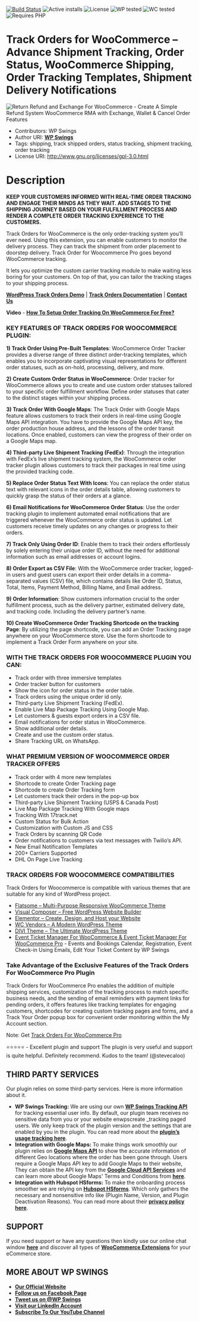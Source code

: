 [![Build Status](https://img.shields.io/travis/twbs/bootstrap/v4-dev.svg)](https://travis-ci.org/twbs/bootstrap) ![Active installs](https://img.shields.io/badge/Active-500%2B-brightgreen) ![License](https://img.shields.io/badge/License-GPLv3%20or%20later-yellowgreen) ![WP tested](https://img.shields.io/badge/WP%20tested-6.8-brightgreen) ![WC tested](https://img.shields.io/badge/WC%20tested-9.8.2-brightgreen) ![Requires PHP](https://img.shields.io/badge/Requires%20PHP-7.2.0-blue)
# Track Orders for WooCommerce – Advance Shipment Tracking, Order Status, WooCommerce Shipping, Order Tracking Templates, Shipment Delivery Notifications
![Return Refund and Exchange For WooCommerce - Create A Simple Refund System WooCommerce RMA with Exchange, Wallet & Cancel Order Features](https://ps.w.org/track-orders-for-woocommerce/assets/banner-772x250.png?rev=2672154)
* Contributors: WP Swings
* Author URI: [**WP Swings**](https://wpswings.com/?utm_source=wpswings-official&utm_medium=rma-github-page&utm_campaign=wpswings-official)
* Tags: shipping, track shipped orders, status tracking, shipment tracking, order tracking
* License URI: http://www.gnu.org/licenses/gpl-3.0.html

# Description

**KEEP YOUR CUSTOMERS INFORMED WITH REAL-TIME ORDER TRACKING AND ENGAGE THEIR MINDS AS THEY WAIT. ADD STAGES TO THE SHIPPING JOURNEY BASED ON YOUR FULFILLMENT PROCESS AND RENDER A COMPLETE ORDER TRACKING EXPERIENCE TO THE CUSTOMERS.**

Track Orders for WooCommerce is the only order-tracking system you’ll ever need. Using this extension, you can enable customers to monitor the delivery process. They can track the shipment from order placement to doorstep delivery. Track Order for Woocommerce Pro goes beyond WooCommerce tracking.

It lets you optimize the custom carrier tracking module to make waiting less boring for your customers. On top of that, you can tailor the tracking stages to your shipping process.

[**WordPress Track Orders Demo**](https://demo.wpswings.com/track-orders-for-woocommerce-pro/?utm_source=ot-github&utm_medium=referral&utm_campaign=ot-frontend-demo) | [**Track Orders Documentation**](https://https://docs.wpswings.com/track-orders-for-woocommerce/?utm_source=ot-github&utm_medium=referral&utm_campaign=ot-doc) | [**Contact Us**](https://wpswings.com/contact-us/?utm_source=ot-github&utm_medium=referral&utm_campaign=contactus)

**Video** - [**How To Setup Order Tracking On WooCommerce For Free?**](https://youtu.be/tQ5tJTjDJTE?si=yiAB_n5WpevrmzqH)

### KEY FEATURES OF TRACK ORDERS FOR WOOCOMMERCE PLUGIN:

**1) Track Order Using Pre-Built Templates**: WooCommerce Order Tracker provides a diverse range of three distinct order-tracking templates, which enables you to incorporate captivating visual representations for different order statuses, such as on-hold, processing, delivery, and more.

**2) Create Custom Order Status in WooCommerce**:
Order tracker for WooCommerce allows you to create and use custom order statuses tailored to your specific order fulfillment workflow. Define order statuses that cater to the distinct stages within your shipping process.

**3) Track Order With Google Maps**:
The Track Order with Google Maps feature allows customers to track their orders in real-time using Google Maps API integration. You have to provide the Google Maps API key, the order production house address, and the lessons of the order transit locations. Once enabled, customers can view the progress of their order on a Google Maps map.

**4) Third-party Live Shipment Tracking (FedEx)**:
Through the integration with FedEx’s live shipment tracking system, the WooCommerce order tracker plugin allows customers to track their packages in real time using the provided tracking code.

**5) Replace Order Status Text With Icons**:
You can replace the order status text with relevant icons in the order details table, allowing customers to quickly grasp the status of their orders at a glance.

**6) Email Notifications for WooCommerce Order Status**:
Use the order tracking plugin to implement automated email notifications that are triggered whenever the WooCommerce order status is updated. Let customers receive timely updates on any changes or progress to their orders.

**7) Track Only Using Order ID**:
Enable them to track their orders effortlessly by solely entering their unique order ID, without the need for additional information such as email addresses or account logins.

**8) Order Export as CSV File**:
With the WooCommerce order tracker, logged-in users and guest users can export their order details in a comma-separated values (CSV) file, which contains details like Order ID, Status, Total, Items, Payment Method, Billing Name, and Email address.

**9) Order Information**:
Show customers information crucial to the order fulfillment process, such as the delivery partner, estimated delivery date, and tracking code. Including the delivery partner’s name.

**10) Create WooCommerce Order Tracking Shortcode on the tracking Page**:
By utilizing the page shortcode, you can add an Order Tracking page anywhere on your WooCommerce store. Use the form shortcode to implement a Track Order Form anywhere on your site.

### WITH THE TRACK ORDERS FOR WOOCOMMERCE PLUGIN YOU CAN:
  

- Track order with three immersive templates
- Order tracker button for customers
- Show the icon for order status in the order table.
- Track orders using the unique order id only.
- Third-party Live Shipment Tracking (FedEx).
- Enable Live Map Package Tracking Using Google Map.
- Let customers & guests export orders in a CSV file.
- Email notifications for order status in WooCommerce.
- Show additional order details.
- Create and use the custom order status.
- Share Tracking URL on WhatsApp.

### WHAT PREMIUM VERSION OF WOOCOMMERCE ORDER TRACKER OFFERS

- Track order with 4 more new templates
- Shortcode to create Order Tracking page
- Shortcode to create Order Tracking form
- Let customers track their orders in the pop-up box
- Third-party Live Shipment Tracking (USPS & Canada Post)
- Live Map Package Tracking With Google maps
- Tracking With 17track.net
- Custom Status for Bulk Action
- Customization with Custom JS and CSS
- Track Orders by scanning QR Code
- Order notifications to customers via text messages with Twilio’s API.
- New Email Notification Templates
- 200+ Carriers Supported 
- DHL On Page Live Tracking

### TRACK ORDERS FOR WOOCOMMERCE COMPATIBILITIES


Track Orders for Woocommerce is compatible with various themes that are suitable for any kind of WordPress project.

- [Flatsome – Multi-Purpose Responsive WooCommerce Theme](https://flatsome.info/)
- [Visual Composer – Free WordPress Website Builder](https://visualcomposer.com/)
- [Elementor – Create, Design, and Host your Website](https://elementor.com/)
- [WC Vendors – A Modern WordPress Theme](https://www.wcvendors.com/themes/)
- [DIVI Theme – The Ultimate WordPress Theme](https://www.elegantthemes.com/gallery/divi/)
- [Event Ticket Manager For WooCommerce & Event Ticket Manager For WooCommerce Pro](https://wordpress.org/plugins/event-tickets-manager-for-woocommerce/) - Events and Bookings Calendar, Registration, Event Check-in Using Emails, Edit Your Ticket Content by WP Swings


### Take Advantage of the Exclusive Features of the Track Orders For WooCommerce Pro Plugin

Track Orders for WooCommerce Pro enables the addition of multiple shipping services, customization of the tracking process to match specific business needs, and the sending of email reminders with payment links for pending orders, it offers features like tracking templates for engaging customers, shortcodes for creating custom tracking pages and forms, and a Track Your Order popup box for convenient order monitoring within the My Account section.

Note: Get [Track Orders For WooCommerce Pro](https://wpswings.com/product/track-orders-for-woocommerce-pro/?utm_source=ot-github&utm_medium=referral&utm_campaign=ot-pro)

⭐⭐⭐⭐⭐ - Excellent plugin and support
The plugin is very useful and support is quite helpful. Definitely recommend. Kudos to the team!  (@stevecaloo) 

## THIRD PARTY SERVICES

Our plugin relies on some third-party services. Here is more information about it.

* **WP Swings Tracking:** We are using our own [**WP Swings Tracking API**](https://tracking.wpswings.com/) for tracking essential user info. By default, our plugin team receives no sensitive data from you or your website enwpscreate _tracking paged users. We only keep track of the plugin version and the settings that are enabled by you in the plugin. You can read more about the [**plugin’s usage tracking here**](https://wpswings.com/plugin-usage-tracking).
* **Integration with Google Maps:** To make things work smoothly our plugin relies on [**Google Maps API**](https://maps.googleapis.com) to show the accurate information of different Geo locations where the order has been gone through. Users require a Google Maps API key to add Google Maps to their website, They can obtain the API key from the [**Google Cloud API Services**](https://console.cloud.google.com/apis/library) and can learn more about Google Maps' Terms and Conditions from [**here**](https://www.google.com/help/terms_maps/).
* **Integration with Hubspot HSforms:** To make the onboarding process smoother we are relying on [**Hubspot HSforms**](https://developers.hubspot.com/docs/cms/building-blocks/forms). Which only gathers the necessary and nonsensitive info like (Plugin Name, Version, and Plugin Deactivation Reasons). You can read more about their [**privacy policy here**](https://legal.hubspot.com/legal-stuff).

## SUPPORT

If you need support or have any questions then kindly use our online chat window [**here**](https://wpswings.com/?utm_source=ot-github&utm_medium=referral&utm_campaign=ot-support) and discover all types of [**WooCommerce Extensions**](https://wpswings.com/woocommerce-plugins/?utm_source=ot-github&utm_medium=referral&utm_campaign=wpswings-plugins) for your eCommerce store.
## MORE ABOUT WP SWINGS

* [**Our Official Website**](https://wpswings.com/?utm_source=ot-github&utm_medium=referral&utm_campaign=wpswings-official)
* [**Follow us on Facebook Page**](https://www.facebook.com/wpswings)
* [**Tweet us on @WP Swings**](https://twitter.com/wpswings)
* [**Visit our LinkedIn Account**](https://www.linkedin.com/company/77072505/admin/)
* [**Subscribe To Our YouTube Channel**](https://www.youtube.com/channel/UC7nYNf0JETOwW3GOD_EW2Ag)
